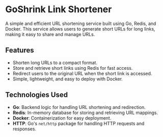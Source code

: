 # GoShrink Link Shortener

A simple and efficient URL shortening service built using Go, Redis, and Docker. This service allows users to generate short URLs for long links, making it easy to share and manage URLs.

## Features

- Shorten long URLs to a compact format.
- Store and retrieve short links using Redis for fast access.
- Redirect users to the original URL when the short link is accessed.
- Simple, lightweight, and easy to deploy with Docker.

## Technologies Used

- **Go**: Backend logic for handling URL shortening and redirection.
- **Redis**: In-memory database for storing and retrieving URL mappings.
- **Docker**: Containerization for easy deployment.
- **HTTP**: Go's `net/http` package for handling HTTP requests and responses.
